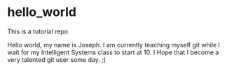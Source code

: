 # hello_world
This is a tutorial repo

Hello world, my name is Joseph. I am currently teaching myself git while I wait for my Intelligent Systems class to start at 10. I Hope that I become a very talented git user some day. ;)
